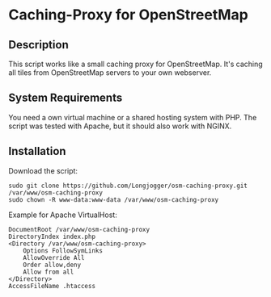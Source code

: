 # Caching-Proxy for OpenStreetMap
## Description
This script works like a small caching proxy for OpenStreetMap. It's caching all tiles from OpenStreetMap servers to your own webserver.

## System Requirements
You need a own virtual machine or a shared hosting system with PHP. The script was tested with Apache, but it should also work with NGINX.

## Installation
Download the script:
```
sudo git clone https://github.com/Longjogger/osm-caching-proxy.git /var/www/osm-caching-proxy
sudo chown -R www-data:www-data /var/www/osm-caching-proxy
```
Example for Apache VirtualHost:
```
DocumentRoot /var/www/osm-caching-proxy
DirectoryIndex index.php
<Directory /var/www/osm-caching-proxy>
    Options FollowSymLinks
    AllowOverride All
    Order allow,deny
    Allow from all
</Directory>
AccessFileName .htaccess
```

